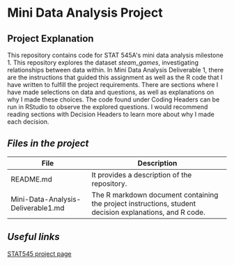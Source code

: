 # Mini Data Analysis Project

## Project Explanation
This repository contains code for STAT 545A's mini data analysis milestone 1. This repository explores the dataset *steam_games*, investigating relationships between data within. In Mini Data Analysis Deliverable 1, there are the instructions that guided this assignment as well as the R code that I have written to fulfill the project requirements. There are sections where I have made selections on data and questions, as well as explanations on why I made these choices. The code found under Coding Headers can be run in RStudio to observe the explored questions. I would recommend reading sections with Decision Headers to learn more about why I made each decision.


## _Files in the project_
| File                  | Description                                                                                                                                                                                     |
|-----------------------|-------------------------------------------------------------------------------------------------------------------------------------------------------------------------------------------------|
| README.md             | It provides a description of the repository.                                                                                                                               |
| Mini-Data-Analysis-Deliverable1.md                  | The R markdown document containing the project instructions, student decision explanations, and R code. |


## _Useful links_
[STAT545 project page](https://stat545.stat.ubc.ca/mini-project/mini-project-1/)
